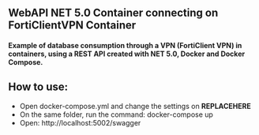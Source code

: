 ## WebAPI NET 5.0 Container connecting on FortiClientVPN Container

#### Example of database consumption through a VPN (FortiClient VPN) in containers, using a REST API created with NET 5.0, Docker and Docker Compose.


## How to use:
- Open docker-compose.yml and change the settings on **REPLACEHERE**
- On the same folder, run the command: docker-compose up
- Open: http://localhost:5002/swagger

